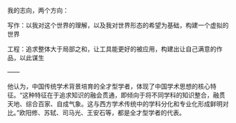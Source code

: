 我的志向，两个方向：

写作：以我对这个世界的理解，以及我对世界形态的希望为基础，构建一个虚拟的世界

工程：追求整体大于局部之和，让工具能更好的被应用，构建出让自己满意的作品，以此谋生

——

他认为，中国传统学术背景培育的全才型学者，体现了中国学术思想的核心特征。“这种特征在于追求知识的融会贯通，即倾向于将不同学科的知识整合，融贯天地、综合百家、自成气象。这与西方学术传统中的学科分化和专业化形成鲜明对比。”欧阳修、苏轼、司马光、王安石等，都是全才型学者的代表。
